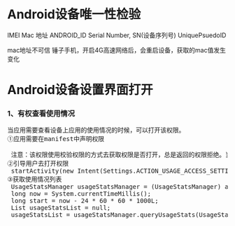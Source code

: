 
# Android设备唯一性检验

IMEI
Mac 地址
ANDROID_ID
Serial Number, SN(设备序列号)
UniquePsuedoID

mac地址不可信
锤子手机，开启4G高速网络后，会重启设备，获取的mac值发生变化

# Android设备设置界面打开
### 1、有权查看使用情况
<pre>
当应用需要查看设备上应用的使用情况的时候，可以打开该权限。
①应用需要在manifest中声明权限
 <uses-permission android:name="android.permission.PACKAGE_USAGE_STATS" />
 注意：该权限使用校验权限的方式去获取权限是否打开，总是返回的权限拒绝。当权限拒绝时，queryUsageStats返回的集合大小总是0，因此当集合大小为0的时候，权限就可能被拒绝了
②引导用户去打开权限
 startActivity(new Intent(Settings.ACTION_USAGE_ACCESS_SETTINGS));
③获取使用情况列表
 UsageStatsManager usageStatsManager = (UsageStatsManager) activity.getSystemService(Context.USAGE_STATS_SERVICE);
 long now = System.currentTimeMillis();
 long start = now - 24 * 60 * 60 * 1000L;
 List<UsageStats> usageStatsList = null;
 usageStatsList = usageStatsManager.queryUsageStats(UsageStatsManager.INTERVAL_DAILY, start, now);
</pre>

